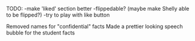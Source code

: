 TODO: -make 'liked' section better
      -flippedable? (maybe make Shelly able to be flipped?)
      -try to play with like button


Removed names for "confidential" facts
Made a prettier looking speech bubble for the student facts